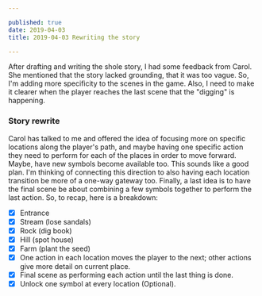 ```yaml
---

published: true
date: 2019-04-03
title: 2019-04-03 Rewriting the story

---
```


After drafting and writing the shole story, I had some feedback from Carol. She mentioned that the story lacked grounding, that it was too vague. So, I'm adding more specificity to the scenes in the game. Also, I need to make it clearer when the player reaches the last scene that the "digging" is happening.

### Story rewrite

Carol has talked to me and offered the idea of focusing more on specific locations along the player's path, and maybe having one specific action they need to perform for each of the places in order to move forward. Maybe, have new symbols become available too. This sounds like a good plan. I'm thinking of connecting this direction to also having each location transition be more of a one-way gateway too. Finally, a last idea is to have the final scene be about combining a few symbols together to perform the last action. So, to recap, here is a breakdown:

- [x] Entrance
- [x] Stream (lose sandals)
- [x] Rock (dig book)
- [x] Hill (spot house)
- [x] Farm (plant the seed)    
- [x] One action in each location moves the player to the next; other actions give more detail on current place.
- [x] Final scene as performing each action until the last thing is done.
- [x] Unlock one symbol at every location (Optional).